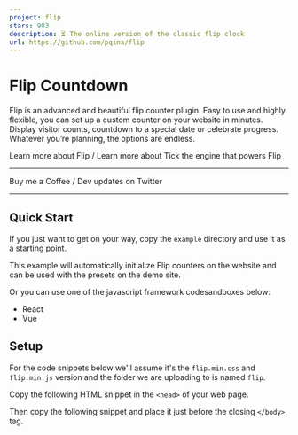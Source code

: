 ```yaml
---
project: flip
stars: 983
description: ⏳ The online version of the classic flip clock
url: https://github.com/pqina/flip
---
```


Flip Countdown
==============

Flip is an advanced and beautiful flip counter plugin. Easy to use and highly flexible, you can set up a custom counter on your website in minutes. Display visitor counts, countdown to a special date or celebrate progress. Whatever you’re planning, the options are endless.

Learn more about Flip / Learn more about Tick the engine that powers Flip

* * *

Buy me a Coffee / Dev updates on Twitter

* * *

Quick Start
-----------

If you just want to get on your way, copy the `example` directory and use it as a starting point.

This example will automatically initialize Flip counters on the website and can be used with the presets on the demo site.

Or you can use one of the javascript framework codesandboxes below:

-   React
-   Vue

Setup
-----

For the code snippets below we'll assume it's the `flip.min.css` and `flip.min.js` version and the folder we are uploading to is named `flip`.

Copy the following HTML snippet in the `<head>` of your web page.

<link href\="/flip/flip.min.css" rel\="stylesheet"\>

Then copy the following snippet and place it just before the closing `</body>` tag.

<script src\="/flip/flip.min.js"\></script\>

Make sure the paths in the above code snippets match the location of the CSS and JS files.

You can now copy past the presets to your website and everything should function correctly.

You can also load the files from a CDN like unpkg using the links below:

<link href\="https://unpkg.com/@pqina/flip/dist/flip.min.css" rel\="stylesheet"\>

<script src\="https://unpkg.com/@pqina/flip/dist/flip.min.js"\></script\>

### Install from NPM

```
npm i @pqina/flip --save
```

import Tick from '@pqina/flip';

console.log(Tick);
// logs {supported: true, options: {…}, helper: {…}, data: {…}, DOM: {…}, …}

Module usage example project on Stackblitz: https://stackblitz.com/edit/flip-counter-module

Docs
----

Information on how to customize Tick and use the Tick API can be found on the product website.

Accessibility
-------------

For better compatibility with screenreaders, we need to hide the flip view using `aria-hidden`, this prevents the contents from being read out loud. We can then use an `aria-label` attribute to provide a formatted label instead.

<div class\="tick"
     data-value\="1234"
     data-did-init\="setupFlip"\>
  
    <!-- Hide visual content from screenreaders with \`aria-hidden\` -->
    <div data-repeat\="true" aria-hidden\="true"\>
        <span data-view\="flip"\></span\>
    </div\>
  
</div\>

<script\>
function setupFlip(tick) {

    Tick.helper.interval(function() {

        tick.value++;

        // Set \`aria-label\` attribute which screenreaders will read instead of HTML content
        tick.root.setAttribute('aria-label', tick.value);

    }, 1000);

}
</script\>

License
-------

MIT License, Enjoy!
